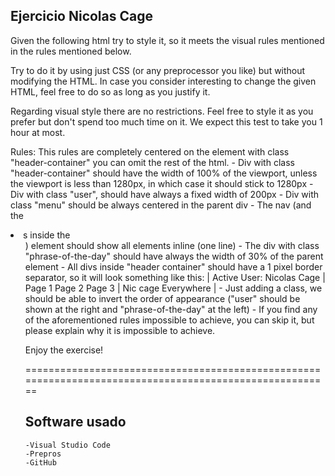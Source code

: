 ## Ejercicio Nicolas Cage

Given the following html try to style it, so it meets the visual rules mentioned in the rules mentioned below.

Try to do it by using just CSS (or any preprocessor you like) but without modifying the HTML. In case you consider interesting to change the given HTML, feel free to do so as long as you justify it.

Regarding visual style there are no restrictions. Feel free to style it as you prefer but don't spend too much time on it. We expect this test to take you 1 hour at most.

Rules: This rules are completely centered on the element with class "header-container" you can omit the rest of the html.
    - Div with class "header-container" should have the width of 100% of the viewport, unless the viewport is less than 1280px, in which case it should stick to 1280px
    - Div with class "user", should have always a fixed width of 200px
    - Div with class "menu" should be always centered in the parent div
    - The nav (and the <li>s inside the <ul>) element should show all elements inline (one line)
    - The div with class "phrase-of-the-day" should have always the width of 30% of the parent element
    - All divs inside "header container" should have a 1 pixel border separator, so it will look something like this:
	| Active User: Nicolas Cage | Page 1 Page 2 Page 3 | Nic cage Everywhere |
    - Just adding a class, we should be able to invert the order of appearance ("user" should be shown at the right and "phrase-of-the-day" at the left)
    - If you find any of the aforementioned rules impossible to achieve, you can skip it, but please explain why it is impossible to achieve.

Enjoy the exercise!


========================================================================================================

## Software usado

    -Visual Studio Code
    -Prepros
    -GitHub
    